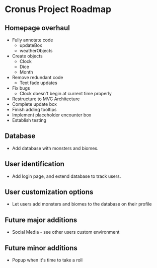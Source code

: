 # Cronus Project Roadmap

## Homepage overhaul 
* Fully annotate code
  * updateBox
  * weatherObjects
* Create objects
  * Clock
  * Dice
  * Month
* Remove redundant code
  * Text fade updates
* Fix bugs
  * Clock doesn't begin at current time properly
* Restructure to MVC Architecture
* Complete update box 
* Finish adding tooltips
* Implement placeholder encounter box
* Establish testing
## Database  
* Add database with monsters and biomes. 
  
## User identification 
* Add login page, and extend database to track users. 
  
## User customization options
* Let users add monsters and biomes to the database on their profile
  
## Future major additions
* Social Media - see other users custom environment
  
## Future minor additions
* Popup when it's time to take a roll